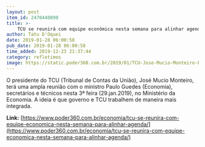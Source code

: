 ```yaml
---
layout: post
item_id: 2470440890
title: >-
    TCU se reunirá com equipe econômica nesta semana para alinhar agenda
author: Tatu D'Oquei
date: 2019-01-28 06:00:58
pub_date: 2019-01-28 06:00:58
time_added: 2019-12-23 21:37:44
category: refletimos
image: https://static.poder360.com.br/2019/01/TCU-Jose-Mucio-Monteiro-Poder360-CafeDaManha-320-1-1200x630.jpg
---
```


O presidente do TCU (Tribunal de Contas da União), José Mucio Monteiro, terá uma ampla reunião com o ministro Paulo Guedes (Economia), secretários e técnicos nesta 3ª feira (29.jan.2019), no Ministério da Economia. A ideia é que governo e TCU trabalhem de maneira mais integrada.

**Link:** [https://www.poder360.com.br/economia/tcu-se-reunira-com-equipe-economica-nesta-semana-para-alinhar-agenda/](https://www.poder360.com.br/economia/tcu-se-reunira-com-equipe-economica-nesta-semana-para-alinhar-agenda/)

